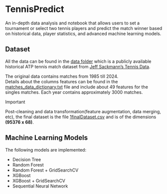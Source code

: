 # **TennisPredict**
An in-depth data analysis and notebook that allows users to set a tournament or select two tennis players and predict the match winner based on historical data, player statistics, and advanced machine learning models.

## **Dataset**
All the data can be found in the [data folder](https://github.com/MohammadYehya/TennisPredict/tree/main/data) which is a publicly available historical ATP tennis match dataset from [Jeff Sackmann’s Tennis Data](https://github.com/JeffSackmann/tennis_atp).

The original data contains matches from 1985 till 2024.\
Details about the columns features can be found in the [matches_data_dictionary.txt](https://github.com/MohammadYehya/TennisPredict/tree/main/data/matches_data_dictionary.txt) file and include about 49 features for the singles matches. Each year contains approximately 3000 matches.

> [!IMPORTANT]
> Post-cleaning and data transformation(feature augmentation, data merging, etc), the final dataset is the file [1finalDataset.csv](https://github.com/MohammadYehya/TennisPredict/tree/main/data/1finalDataset.csv) and is of the dimensions **(95376 x 68)**.

## **Machine Learning Models**
The following models are implemented:
- Decision Tree
- Random Forest
- Random Forest + GridSearchCV
- XGBoost
- XGBoost + GridSearchCV
- Sequential Neural Network

